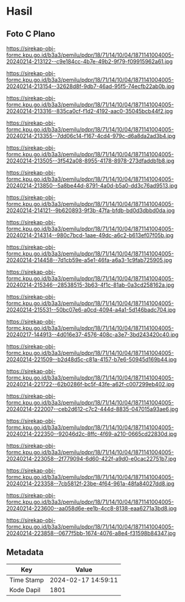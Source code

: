 # Hasil

## Foto C Plano

https://sirekap-obj-formc.kpu.go.id/b3a3/pemilu/pdpr/18/71/14/10/04/1871141004005-20240214-213122--c9e184cc-4b7e-49b2-9f79-f09915962a61.jpg

https://sirekap-obj-formc.kpu.go.id/b3a3/pemilu/pdpr/18/71/14/10/04/1871141004005-20240214-213154--32628d8f-9db7-46ad-95f5-74ecfb22ab0b.jpg

https://sirekap-obj-formc.kpu.go.id/b3a3/pemilu/pdpr/18/71/14/10/04/1871141004005-20240214-213316--835ca0cf-f1d2-4192-aac0-35045bcb44f2.jpg

https://sirekap-obj-formc.kpu.go.id/b3a3/pemilu/pdpr/18/71/14/10/04/1871141004005-20240214-213355--7dd06c14-f167-4cd4-979c-d6a8da2ad3b4.jpg

https://sirekap-obj-formc.kpu.go.id/b3a3/pemilu/pdpr/18/71/14/10/04/1871141004005-20240214-213505--3f542a08-8955-4178-8978-273dfaddb1b8.jpg

https://sirekap-obj-formc.kpu.go.id/b3a3/pemilu/pdpr/18/71/14/10/04/1871141004005-20240214-213850--5a8be44d-8791-4a0d-b5a0-dd3c76ad9513.jpg

https://sirekap-obj-formc.kpu.go.id/b3a3/pemilu/pdpr/18/71/14/10/04/1871141004005-20240214-214121--9b620893-9f3b-47fa-bfdb-bd0d3dbbd0da.jpg

https://sirekap-obj-formc.kpu.go.id/b3a3/pemilu/pdpr/18/71/14/10/04/1871141004005-20240214-214314--980c7bcd-1aae-49dc-a6c2-b613ef07f05b.jpg

https://sirekap-obj-formc.kpu.go.id/b3a3/pemilu/pdpr/18/71/14/10/04/1871141004005-20240214-214458--7d1cb59e-a5e1-46fa-a6a3-1c9fab725905.jpg

https://sirekap-obj-formc.kpu.go.id/b3a3/pemilu/pdpr/18/71/14/10/04/1871141004005-20240214-215346--28538515-3b63-4f1c-81ab-0a3cd258162a.jpg

https://sirekap-obj-formc.kpu.go.id/b3a3/pemilu/pdpr/18/71/14/10/04/1871141004005-20240214-215531--50bc07e6-a0cd-4094-a4a1-5d146badc704.jpg

https://sirekap-obj-formc.kpu.go.id/b3a3/pemilu/pdpr/18/71/14/10/04/1871141004005-20240217-144913--4d016e37-4576-408c-a3e7-3bd243420c40.jpg

https://sirekap-obj-formc.kpu.go.id/b3a3/pemilu/pdpr/18/71/14/10/04/1871141004005-20240214-221509--b2d48d5c-c81a-4157-b7e6-50945d169b44.jpg

https://sirekap-obj-formc.kpu.go.id/b3a3/pemilu/pdpr/18/71/14/10/04/1871141004005-20240214-221722--62b0286f-bc5f-43fe-a62f-c007299eb402.jpg

https://sirekap-obj-formc.kpu.go.id/b3a3/pemilu/pdpr/18/71/14/10/04/1871141004005-20240214-222007--ceb2d612-c7c2-444d-8835-047015a93ae6.jpg

https://sirekap-obj-formc.kpu.go.id/b3a3/pemilu/pdpr/18/71/14/10/04/1871141004005-20240214-222350--92046d2c-8ffc-4f69-a210-0665cd22830d.jpg

https://sirekap-obj-formc.kpu.go.id/b3a3/pemilu/pdpr/18/71/14/10/04/1871141004005-20240214-223058--2f779094-6d60-422f-a9d0-e0cac22751b7.jpg

https://sirekap-obj-formc.kpu.go.id/b3a3/pemilu/pdpr/18/71/14/10/04/1871141004005-20240214-223358--7cb5812f-23be-4f64-961a-48fa84027dd8.jpg

https://sirekap-obj-formc.kpu.go.id/b3a3/pemilu/pdpr/18/71/14/10/04/1871141004005-20240214-223600--aa058d6e-ee1b-4cc8-8138-eaa6271a3bd8.jpg

https://sirekap-obj-formc.kpu.go.id/b3a3/pemilu/pdpr/18/71/14/10/04/1871141004005-20240214-223858--0677f5bb-1674-4076-a8e4-f31598b84347.jpg


## Metadata

| Key        | Value               |
| ---------- | ------------------- |
| Time Stamp | 2024-02-17 14:59:11 |
| Kode Dapil | 1801                |



